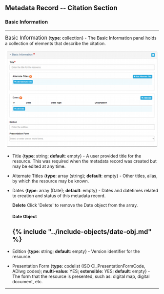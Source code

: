 ## Metadata Record -- Citation Section
### Basic Information
---

<span class="md-panel" style="font-size: larger">Basic Information</span> <i class="fa fa-asterisk required" title="Required"> </i> {**type**: collection} - The <span class="md-panel">Basic Information</span> panel holds a collection of elements that describe the citation. 

![Basic Information Panel](/assets/reference/edit-objects/citation/basicInfo-citation.png)

* <span class="md-element">Title</span> <i class="fa fa-asterisk required" title="Required"> </i> {**type**: string; **default**: empty} - A user provided title for the resource.  This was required when the metadata record was created but may be edited at any time.

* <span class="md-element">Alternate Titles</span> {**type**: array (string); **default**: empty} - Other titles, alias, by which the resource may be known.

* <span class="md-element">Dates</span> {**type**: array (<span class="md-panel">Date</span>); **default**: empty} - Dates and datetimes related to creation and status of this metadata record.
  
  <strong class="btn btn-danger btn-xs"> <i class="fa fa-times"> </i> Delete</strong> Click 'Delete' to remove the <span class="md-panel">Date</span> object from the array.
    
  #### Date Object
  
  {% include "../include-objects/date-obj.md" %}
  ---

* <span class="md-element">Edition</span> {**type**: string; **default**: empty} - Version identifier for the resource.

* <span class="md-element">Presentation Form</span> {**type**: codelist (ISO CI_PresentationFormCode, ADIwg codes); **multi-value**: YES; **extensible**: YES; **default**: empty} - The form that the resource is presented, such as: digital map, digital document, etc.

---
